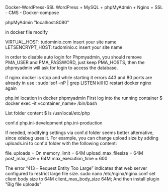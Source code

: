 

 Docker-WordPress-SSL
WordPress + MySQL + phpMyAdmin + Nginx + SSL - CMS - Docker-compose

phpMyAdmin "localhost:8080"

in docker file modify

VIRTUAL_HOST: tudominio.com        insert your site name
LETSENCRYPT_HOST: tudominio.c      insert your site name


in order to disable auto login for Phpmyadmin, you should remove PMA_USER and PMA_PASSWORD, just keep PMA_HOSTS,
then the phpmyadmin will ask for login to access the database.

if nginx docker is stop and while starting it errors 443 and 80 ports are already in use :
sudo lsof -nP | grep LISTEN
kill ID
restart docker nginx again



php.ini location in docker phpmyadmin
 First log into the running container
$ docker exec -it «container_name» /bin/bash

 List folder content
$ ls /usr/local/etc/php


conf.d  php.ini-development  php.ini-production

If needed, modifying settings via conf.d folder seems better alternative, since xdebug uses it. For example, you can change upload size by adding uploads.ini to conf.d folder with the following content:

file_uploads = On
memory_limit = 64M
upload_max_filesize = 64M
post_max_size = 64M
max_execution_time = 600


The error “413 – Request Entity Too Large” indicates that web server configured to restrict large file size.
sudo nano /etc/nginx/nginx.conf
 set client body size to 64M 
client_max_body_size 64M;
And then install plugin "Big file uploads"

